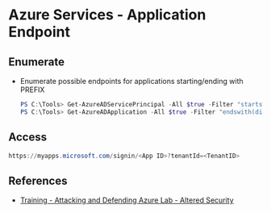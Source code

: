 # Azure Services - Application Endpoint

## Enumerate

* Enumerate possible endpoints for applications starting/ending with PREFIX
    ```powershell
    PS C:\Tools> Get-AzureADServicePrincipal -All $true -Filter "startswith(displayName,'PREFIX')" | % {$_.ReplyUrls}
    PS C:\Tools> Get-AzureADApplication -All $true -Filter "endswith(displayName,'PREFIX')" | Select-Object ReplyUrls,WwwHomePage,HomePage
    ```


## Access

```ps1
https://myapps.microsoft.com/signin/<App ID>?tenantId=<TenantID>
```


## References

* [Training - Attacking and Defending Azure Lab - Altered Security](https://www.alteredsecurity.com/azureadlab)